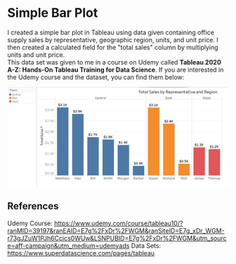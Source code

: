 # Simple Bar Plot
I created a simple bar plot in Tableau using data given containing office supply sales by representative, geographic region, units, and unit price.
I then created a calculated field for the "total sales" column by multiplying units and unit price.
<br/>
This data set was given to me in a course on Udemy called **Tableau 2020 A-Z: Hands-On Tableau Training for Data Science**.
If you are interested in the Udemy course and the dataset, you can find them below:

![Screen Shot](https://github.com/toasted-marshmallow/Tableau-Practice/blob/main/Office_Supplies_Data/bar_plot_sample.jpg)

## References
Udemy Course: https://www.udemy.com/course/tableau10/?ranMID=39197&ranEAID=E7g%2FxDr%2FWGM&ranSiteID=E7g_xDr_WGM-r73gJZuW1PJh6Ccics0WUw&LSNPUBID=E7g%2FxDr%2FWGM&utm_source=aff-campaign&utm_medium=udemyads
Data Sets: https://www.superdatascience.com/pages/tableau
